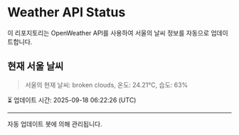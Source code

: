 
# Weather API Status

이 리포지토리는 OpenWeather API를 사용하여 서울의 날씨 정보를 자동으로 업데이트합니다.

## 현재 서울 날씨
> 서울의 현재 날씨: broken clouds, 온도: 24.21°C, 습도: 63%

⏳ 업데이트 시간: 2025-09-18 06:22:26 (UTC)

---
자동 업데이트 봇에 의해 관리됩니다.
